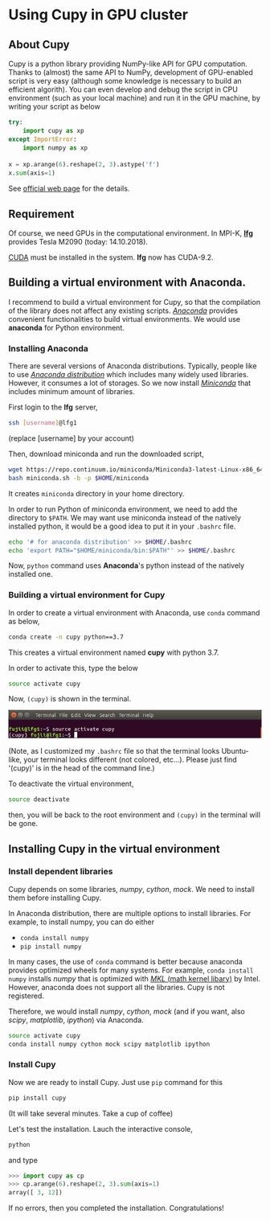 # Using Cupy in GPU cluster


## About Cupy

Cupy is a python library providing NumPy-like API for GPU computation.
Thanks to (almost) the same API to NumPy, development of GPU-enabled script is very easy
(although some knowledge is necessary to build an efficient algorith).
You can even develop and debug the script in CPU environment (such as your local machine) and run it in the GPU machine, by writing your script as below

```python
try:
    import cupy as xp
except ImportError:
    import numpy as xp

x = xp.arange(6).reshape(2, 3).astype('f')
x.sum(axis=1)
```

See [official web page](https://cupy.chainer.org/) for the details.


## Requirement

Of course, we need GPUs in the computational environment.
In MPI-K, [**lfg**](https://www.mpi-hd.mpg.de/mpi/en/computing/software-on-the-cluster/cluster-configuration/) provides Tesla M2090 (today: 14.10.2018).

[CUDA](https://developer.nvidia.com/cuda-zone) must be installed in the system.
**lfg** now has CUDA-9.2.


## Building a virtual environment with Anaconda.

I recommend to build a virtual environment for Cupy, so that the compilation of the library does not affect any existing scripts.
[*Anaconda*](https://www.anaconda.com/) provides convenient functionalities to build virtual environments.
We would use **anaconda** for Python environment.

### Installing Anaconda

There are several versions of Anaconda distributions.
Typically, people like to use [*Anaconda distribution*](https://www.anaconda.com/download/#linux) which includes many widely used libraries.
However, it consumes a lot of storages. So we now install [*Miniconda*](https://conda.io/miniconda.html) that includes minimum amount of libraries.

First login to the **lfg** server,
```bash
ssh [username]@lfg1
```
(replace [username] by your account)

Then, download miniconda and run the downloaded script,
```bash
wget https://repo.continuum.io/miniconda/Miniconda3-latest-Linux-x86_64.sh -O miniconda.sh
bash miniconda.sh -b -p $HOME/miniconda
```
It creates `miniconda` directory in your home directory.

In order to run Python of miniconda environment, we need to add the directory to `$PATH`.
We may want use miniconda instead of the natively installed python, it would be a good idea to put it in your `.bashrc` file.

```bash
echo '# for anaconda distribution' >> $HOME/.bashrc
echo 'export PATH="$HOME/miniconda/bin:$PATH"' >> $HOME/.bashrc
```

Now, `python` command uses **Anaconda**'s python instead of the natively installed one.


### Building a virtual environment for Cupy

In order to create a virtual environment with Anaconda, use `conda` command as below,
```bash
conda create -n cupy python==3.7
```
This creates a virtual environment named **cupy** with python 3.7.

In order to activate this, type the below
```bash
source activate cupy
```
Now, `(cupy)` is shown in the terminal.

![termninal](figs/virtual_env.png)

(Note, as I customized my `.bashrc` file so that the terminal looks Ubuntu-like, your terminal looks different (not colored, etc...). Please just find '(cupy)' is in the head of the command line.)

To deactivate the virtual environment,
```bash
source deactivate
```
then, you will be back to the root environment and `(cupy)` in the terminal will be gone.


## Installing Cupy in the virtual environment

### Install dependent libraries

Cupy depends on some libraries, *numpy*, *cython*, *mock*.
We need to install them before installing Cupy.

In Anaconda distribution, there are multiple options to install libraries.
For example, to install numpy, you can do either
+ `conda install numpy`
+ `pip install numpy`

In many cases, the use of `conda` command is better because anaconda provides optimized wheels for many systems.
For example, `conda install numpy` installs *numpy* that is optimized with [*MKL* (math kernel libary)](https://software.intel.com/en-us/mkl) by Intel.
However, anaconda does not support all the libraries. Cupy is not registered.

Therefore, we would install *numpy*, *cython*, *mock* (and if you want, also *scipy*, *matplotlib*, *ipython*) via Anaconda.

```bash
source activate cupy
conda install numpy cython mock scipy matplotlib ipython
```

### Install Cupy

Now we are ready to install Cupy.
Just use `pip` command for this

```bash
pip install cupy
```
(It will take several minutes. Take a cup of coffee)

Let's test the installation.
Lauch the interactive console,
```bash
python
```
and type
```python
>>> import cupy as cp
>>> cp.arange(6).reshape(2, 3).sum(axis=1)
array([ 3, 12])
```
If no errors, then you completed the installation.
Congratulations! 
